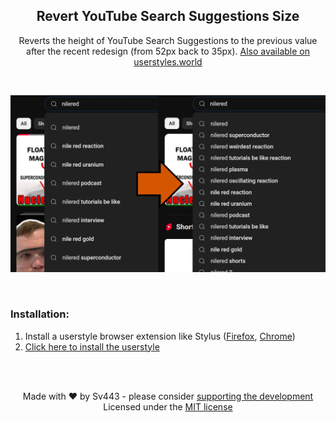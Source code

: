 <div style="text-align:center;" align="center">

## Revert YouTube Search Suggestions Size
Reverts the height of YouTube Search Suggestions to the previous value after the recent redesign (from 52px back to 35px). [Also available on userstyles.world](https://userstyles.world/style/20987/revert-youtube-search-suggestions-size)  

<br>

![a banner showing a before and after juxtaposition in search suggestion item heights](./banner.png)
</div>

<br>

### Installation:
1. Install a userstyle browser extension like Stylus ([Firefox](https://addons.mozilla.org/en-US/firefox/addon/styl-us/), [Chrome](https://chromewebstore.google.com/detail/stylus/clngdbkpkpeebahjckkjfobafhncgmne))
2. [Click here to install the userstyle](https://github.com/Sv443/Revert-YouTube-Search-Suggestions-Size/raw/refs/heads/main/Revert-YouTube-Search-Suggestions-Size.user.css)

<br><br>

<div style="text-align: center;" align="center">

Made with :heart: by Sv443 - please consider [supporting the development](https://github.com/sponsors/Sv443)  
Licensed under the [MIT license](./LICENSE.txt)

</div>
